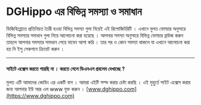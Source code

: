 # DGHippo এর বিভিন্ন সমস্যা ও সমাধান 

ডিজিহিপ্পোতে প্রতিনিয়ত তৈরী হওয়া বিভিন্ন সমস্যা গুলা নিয়েই এই রিপোজিটরিটি । এখানে মুলত ফোল্ডার অনুসারে বিভিন্ন সমস্যার সমাধান গুলা নিয়ে আলোচনা করা হয়েছে । আপনার সমস্যা অনুসারে বিভিন্ন ফোল্ডার ব্রাউজ করুন তাহলে আপনার সমস্যার সমাধান পেয়ে যাবেন আশা করি । তার পর ও কোন সমস্যা থাকলে যা এখানে আলোচনা করা হয় নি ইসু সেকশনে ক্রিয়েট করুন । 

---

#### সাইটে এক্সেস করতে পারছি না । করতে গেলে ডিএনএস প্রবলেম দেখাচ্ছে ?

মুলত এটি আমাদের কোডিং এর একটি বাগ । আমরা এইটি সল্ভ করার চেষ্টা করছি । এই মুহুর্তে সাইট এক্সেস করার জন্য আপনার ইউ আর এল www যুক্ত করুন । [www.dghippo.com](https://www.dghippo.com)